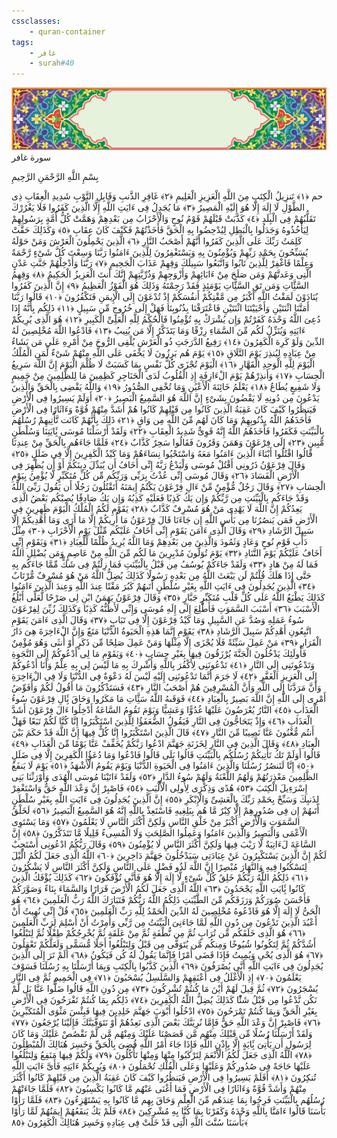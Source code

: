 ```yaml
---
cssclasses:
    - quran-container
tags:
    - غافر
    - surah#40
---
```

<div class="quran-container">
<span class="second-border"></span>
<span class="border"></span>
<div class="head-container">
<img src="https://raw.githubusercontent.com/LORDyyyyy/obsidian-the_quran_vault/main/The%20Quran%20Vault/src/webview/surah_head.png" height=100>
<div class="surah-name">
<span class="surah-name-fnt">سورة غافر</span>
</div>
</div>
<div class="quran-content">
<div class="name-of-god"> <p> بِسْمِ اللَّهِ الرَّحْمَنِ الرَّحِيمِ </p></div>
<p>
<span class="sign" id="f1">حم <span>﴿</span>١<span>﴾</span></span>
<span class="sign" id="f2">تَنزِيلُ الْكِتَبِ مِنَ اللَّهِ الْعَزِيزِ الْعَلِيمِ <span>﴿</span>٢<span>﴾</span></span>
<span class="sign" id="f3">غَافِرِ الذَّنبِ وَقَابِلِ التَّوْبِ شَدِيدِ الْعِقَابِ ذِى الطَّوْلِ لَا إِلَهَ إِلَّا هُوَ إِلَيْهِ الْمَصِيرُ <span>﴿</span>٣<span>﴾</span></span>
<span class="sign" id="f4">مَا يُجَدِلُ فِى ءَايَتِ اللَّهِ إِلَّا الَّذِينَ كَفَرُوا فَلَا يَغْرُرْكَ تَقَلُّبُهُمْ فِى الْبِلَدِ <span>﴿</span>٤<span>﴾</span></span>
<span class="sign" id="f5">كَذَّبَتْ قَبْلَهُمْ قَوْمُ نُوحٍ وَالْأَحْزَابُ مِن بَعْدِهِمْ وَهَمَّتْ كُلُّ أُمَّةٍ بِرَسُولِهِمْ لِيَأْخُذُوهُ وَجَدَلُوا بِالْبَطِلِ لِيُدْحِضُوا بِهِ الْحَقَّ فَأَخَذْتُهُمْ فَكَيْفَ كَانَ عِقَابِ <span>﴿</span>٥<span>﴾</span></span>
<span class="sign" id="f6">وَكَذَلِكَ حَقَّتْ كَلِمَتُ رَبِّكَ عَلَى الَّذِينَ كَفَرُوا أَنَّهُمْ أَصْحَبُ النَّارِ <span>﴿</span>٦<span>﴾</span></span>
<span class="sign" id="f7">الَّذِينَ يَحْمِلُونَ الْعَرْشَ وَمَنْ حَوْلَهُ يُسَبِّحُونَ بِحَمْدِ رَبِّهِمْ وَيُؤْمِنُونَ بِهِ وَيَسْتَغْفِرُونَ لِلَّذِينَ ءَامَنُوا رَبَّنَا وَسِعْتَ كُلَّ شَىْءٍ رَّحْمَةً وَعِلْمًا فَاغْفِرْ لِلَّذِينَ تَابُوا وَاتَّبَعُوا سَبِيلَكَ وَقِهِمْ عَذَابَ الْجَحِيمِ <span>﴿</span>٧<span>﴾</span></span>
<span class="sign" id="f8">رَبَّنَا وَأَدْخِلْهُمْ جَنَّتِ عَدْنٍ الَّتِى وَعَدتَّهُمْ وَمَن صَلَحَ مِنْ ءَابَائِهِمْ وَأَزْوَجِهِمْ وَذُرِّيَّتِهِمْ إِنَّكَ أَنتَ الْعَزِيزُ الْحَكِيمُ <span>﴿</span>٨<span>﴾</span></span>
<span class="sign" id="f9">وَقِهِمُ السَّئَِّاتِ وَمَن تَقِ السَّئَِّاتِ يَوْمَئِذٍ فَقَدْ رَحِمْتَهُ وَذَلِكَ هُوَ الْفَوْزُ الْعَظِيمُ <span>﴿</span>٩<span>﴾</span></span>
<span class="sign" id="f10">إِنَّ الَّذِينَ كَفَرُوا يُنَادَوْنَ لَمَقْتُ اللَّهِ أَكْبَرُ مِن مَّقْتِكُمْ أَنفُسَكُمْ إِذْ تُدْعَوْنَ إِلَى الْإِيمَنِ فَتَكْفُرُونَ <span>﴿</span>١۰<span>﴾</span></span>
<span class="sign" id="f11">قَالُوا رَبَّنَا أَمَتَّنَا اثْنَتَيْنِ وَأَحْيَيْتَنَا اثْنَتَيْنِ فَاعْتَرَفْنَا بِذُنُوبِنَا فَهَلْ إِلَى خُرُوجٍ مِّن سَبِيلٍ <span>﴿</span>١١<span>﴾</span></span>
<span class="sign" id="f12">ذَلِكُم بِأَنَّهُ إِذَا دُعِىَ اللَّهُ وَحْدَهُ كَفَرْتُمْ وَإِن يُشْرَكْ بِهِ تُؤْمِنُوا فَالْحُكْمُ لِلَّهِ الْعَلِىِّ الْكَبِيرِ <span>﴿</span>١٢<span>﴾</span></span>
<span class="sign" id="f13">هُوَ الَّذِى يُرِيكُمْ ءَايَتِهِ وَيُنَزِّلُ لَكُم مِّنَ السَّمَاءِ رِزْقًا وَمَا يَتَذَكَّرُ إِلَّا مَن يُنِيبُ <span>﴿</span>١٣<span>﴾</span></span>
<span class="sign" id="f14">فَادْعُوا اللَّهَ مُخْلِصِينَ لَهُ الدِّينَ وَلَوْ كَرِهَ الْكَفِرُونَ <span>﴿</span>١٤<span>﴾</span></span>
<span class="sign" id="f15">رَفِيعُ الدَّرَجَتِ ذُو الْعَرْشِ يُلْقِى الرُّوحَ مِنْ أَمْرِهِ عَلَى مَن يَشَاءُ مِنْ عِبَادِهِ لِيُنذِرَ يَوْمَ التَّلَاقِ <span>﴿</span>١٥<span>﴾</span></span>
<span class="sign" id="f16">يَوْمَ هُم بَرِزُونَ لَا يَخْفَى عَلَى اللَّهِ مِنْهُمْ شَىْءٌ لِّمَنِ الْمُلْكُ الْيَوْمَ لِلَّهِ الْوَحِدِ الْقَهَّارِ <span>﴿</span>١٦<span>﴾</span></span>
<span class="sign" id="f17">الْيَوْمَ تُجْزَى كُلُّ نَفْسٍ بِمَا كَسَبَتْ لَا ظُلْمَ الْيَوْمَ إِنَّ اللَّهَ سَرِيعُ الْحِسَابِ <span>﴿</span>١٧<span>﴾</span></span>
<span class="sign" id="f18">وَأَنذِرْهُمْ يَوْمَ الْءَازِفَةِ إِذِ الْقُلُوبُ لَدَى الْحَنَاجِرِ كَظِمِينَ مَا لِلظَّلِمِينَ مِنْ حَمِيمٍ وَلَا شَفِيعٍ يُطَاعُ <span>﴿</span>١٨<span>﴾</span></span>
<span class="sign" id="f19">يَعْلَمُ خَائِنَةَ الْأَعْيُنِ وَمَا تُخْفِى الصُّدُورُ <span>﴿</span>١٩<span>﴾</span></span>
<span class="sign" id="f20">وَاللَّهُ يَقْضِى بِالْحَقِّ وَالَّذِينَ يَدْعُونَ مِن دُونِهِ لَا يَقْضُونَ بِشَىْءٍ إِنَّ اللَّهَ هُوَ السَّمِيعُ الْبَصِيرُ <span>﴿</span>٢۰<span>﴾</span></span>
<span class="sign" id="f21">أَوَلَمْ يَسِيرُوا فِى الْأَرْضِ فَيَنظُرُوا كَيْفَ كَانَ عَقِبَةُ الَّذِينَ كَانُوا مِن قَبْلِهِمْ كَانُوا هُمْ أَشَدَّ مِنْهُمْ قُوَّةً وَءَاثَارًا فِى الْأَرْضِ فَأَخَذَهُمُ اللَّهُ بِذُنُوبِهِمْ وَمَا كَانَ لَهُم مِّنَ اللَّهِ مِن وَاقٍ <span>﴿</span>٢١<span>﴾</span></span>
<span class="sign" id="f22">ذَلِكَ بِأَنَّهُمْ كَانَت تَّأْتِيهِمْ رُسُلُهُم بِالْبَيِّنَتِ فَكَفَرُوا فَأَخَذَهُمُ اللَّهُ إِنَّهُ قَوِىٌّ شَدِيدُ الْعِقَابِ <span>﴿</span>٢٢<span>﴾</span></span>
<span class="sign" id="f23">وَلَقَدْ أَرْسَلْنَا مُوسَى بَِٔايَتِنَا وَسُلْطَنٍ مُّبِينٍ <span>﴿</span>٢٣<span>﴾</span></span>
<span class="sign" id="f24">إِلَى فِرْعَوْنَ وَهَمَنَ وَقَرُونَ فَقَالُوا سَحِرٌ كَذَّابٌ <span>﴿</span>٢٤<span>﴾</span></span>
<span class="sign" id="f25">فَلَمَّا جَاءَهُم بِالْحَقِّ مِنْ عِندِنَا قَالُوا اقْتُلُوا أَبْنَاءَ الَّذِينَ ءَامَنُوا مَعَهُ وَاسْتَحْيُوا نِسَاءَهُمْ وَمَا كَيْدُ الْكَفِرِينَ إِلَّا فِى ضَلَلٍ <span>﴿</span>٢٥<span>﴾</span></span>
<span class="sign" id="f26">وَقَالَ فِرْعَوْنُ ذَرُونِى أَقْتُلْ مُوسَى وَلْيَدْعُ رَبَّهُ إِنِّى أَخَافُ أَن يُبَدِّلَ دِينَكُمْ أَوْ أَن يُظْهِرَ فِى الْأَرْضِ الْفَسَادَ <span>﴿</span>٢٦<span>﴾</span></span>
<span class="sign" id="f27">وَقَالَ مُوسَى إِنِّى عُذْتُ بِرَبِّى وَرَبِّكُم مِّن كُلِّ مُتَكَبِّرٍ لَّا يُؤْمِنُ بِيَوْمِ الْحِسَابِ <span>﴿</span>٢٧<span>﴾</span></span>
<span class="sign" id="f28">وَقَالَ رَجُلٌ مُّؤْمِنٌ مِّنْ ءَالِ فِرْعَوْنَ يَكْتُمُ إِيمَنَهُ أَتَقْتُلُونَ رَجُلًا أَن يَقُولَ رَبِّىَ اللَّهُ وَقَدْ جَاءَكُم بِالْبَيِّنَتِ مِن رَّبِّكُمْ وَإِن يَكُ كَذِبًا فَعَلَيْهِ كَذِبُهُ وَإِن يَكُ صَادِقًا يُصِبْكُم بَعْضُ الَّذِى يَعِدُكُمْ إِنَّ اللَّهَ لَا يَهْدِى مَنْ هُوَ مُسْرِفٌ كَذَّابٌ <span>﴿</span>٢٨<span>﴾</span></span>
<span class="sign" id="f29">يَقَوْمِ لَكُمُ الْمُلْكُ الْيَوْمَ ظَهِرِينَ فِى الْأَرْضِ فَمَن يَنصُرُنَا مِن بَأْسِ اللَّهِ إِن جَاءَنَا قَالَ فِرْعَوْنُ مَا أُرِيكُمْ إِلَّا مَا أَرَى وَمَا أَهْدِيكُمْ إِلَّا سَبِيلَ الرَّشَادِ <span>﴿</span>٢٩<span>﴾</span></span>
<span class="sign" id="f30">وَقَالَ الَّذِى ءَامَنَ يَقَوْمِ إِنِّى أَخَافُ عَلَيْكُم مِّثْلَ يَوْمِ الْأَحْزَابِ <span>﴿</span>٣۰<span>﴾</span></span>
<span class="sign" id="f31">مِثْلَ دَأْبِ قَوْمِ نُوحٍ وَعَادٍ وَثَمُودَ وَالَّذِينَ مِن بَعْدِهِمْ وَمَا اللَّهُ يُرِيدُ ظُلْمًا لِّلْعِبَادِ <span>﴿</span>٣١<span>﴾</span></span>
<span class="sign" id="f32">وَيَقَوْمِ إِنِّى أَخَافُ عَلَيْكُمْ يَوْمَ التَّنَادِ <span>﴿</span>٣٢<span>﴾</span></span>
<span class="sign" id="f33">يَوْمَ تُوَلُّونَ مُدْبِرِينَ مَا لَكُم مِّنَ اللَّهِ مِنْ عَاصِمٍ وَمَن يُضْلِلِ اللَّهُ فَمَا لَهُ مِنْ هَادٍ <span>﴿</span>٣٣<span>﴾</span></span>
<span class="sign" id="f34">وَلَقَدْ جَاءَكُمْ يُوسُفُ مِن قَبْلُ بِالْبَيِّنَتِ فَمَا زِلْتُمْ فِى شَكٍّ مِّمَّا جَاءَكُم بِهِ حَتَّى إِذَا هَلَكَ قُلْتُمْ لَن يَبْعَثَ اللَّهُ مِن بَعْدِهِ رَسُولًا كَذَلِكَ يُضِلُّ اللَّهُ مَنْ هُوَ مُسْرِفٌ مُّرْتَابٌ <span>﴿</span>٣٤<span>﴾</span></span>
<span class="sign" id="f35">الَّذِينَ يُجَدِلُونَ فِى ءَايَتِ اللَّهِ بِغَيْرِ سُلْطَنٍ أَتَىهُمْ كَبُرَ مَقْتًا عِندَ اللَّهِ وَعِندَ الَّذِينَ ءَامَنُوا كَذَلِكَ يَطْبَعُ اللَّهُ عَلَى كُلِّ قَلْبِ مُتَكَبِّرٍ جَبَّارٍ <span>﴿</span>٣٥<span>﴾</span></span>
<span class="sign" id="f36">وَقَالَ فِرْعَوْنُ يَهَمَنُ ابْنِ لِى صَرْحًا لَّعَلِّى أَبْلُغُ الْأَسْبَبَ <span>﴿</span>٣٦<span>﴾</span></span>
<span class="sign" id="f37">أَسْبَبَ السَّمَوَتِ فَأَطَّلِعَ إِلَى إِلَهِ مُوسَى وَإِنِّى لَأَظُنُّهُ كَذِبًا وَكَذَلِكَ زُيِّنَ لِفِرْعَوْنَ سُوءُ عَمَلِهِ وَصُدَّ عَنِ السَّبِيلِ وَمَا كَيْدُ فِرْعَوْنَ إِلَّا فِى تَبَابٍ <span>﴿</span>٣٧<span>﴾</span></span>
<span class="sign" id="f38">وَقَالَ الَّذِى ءَامَنَ يَقَوْمِ اتَّبِعُونِ أَهْدِكُمْ سَبِيلَ الرَّشَادِ <span>﴿</span>٣٨<span>﴾</span></span>
<span class="sign" id="f39">يَقَوْمِ إِنَّمَا هَذِهِ الْحَيَوةُ الدُّنْيَا مَتَعٌ وَإِنَّ الْءَاخِرَةَ هِىَ دَارُ الْقَرَارِ <span>﴿</span>٣٩<span>﴾</span></span>
<span class="sign" id="f40">مَنْ عَمِلَ سَيِّئَةً فَلَا يُجْزَى إِلَّا مِثْلَهَا وَمَنْ عَمِلَ صَلِحًا مِّن ذَكَرٍ أَوْ أُنثَى وَهُوَ مُؤْمِنٌ فَأُولَئِكَ يَدْخُلُونَ الْجَنَّةَ يُرْزَقُونَ فِيهَا بِغَيْرِ حِسَابٍ <span>﴿</span>٤۰<span>﴾</span></span>
<span class="sign" id="f41">وَيَقَوْمِ مَا لِى أَدْعُوكُمْ إِلَى النَّجَوةِ وَتَدْعُونَنِى إِلَى النَّارِ <span>﴿</span>٤١<span>﴾</span></span>
<span class="sign" id="f42">تَدْعُونَنِى لِأَكْفُرَ بِاللَّهِ وَأُشْرِكَ بِهِ مَا لَيْسَ لِى بِهِ عِلْمٌ وَأَنَا أَدْعُوكُمْ إِلَى الْعَزِيزِ الْغَفَّرِ <span>﴿</span>٤٢<span>﴾</span></span>
<span class="sign" id="f43">لَا جَرَمَ أَنَّمَا تَدْعُونَنِى إِلَيْهِ لَيْسَ لَهُ دَعْوَةٌ فِى الدُّنْيَا وَلَا فِى الْءَاخِرَةِ وَأَنَّ مَرَدَّنَا إِلَى اللَّهِ وَأَنَّ الْمُسْرِفِينَ هُمْ أَصْحَبُ النَّارِ <span>﴿</span>٤٣<span>﴾</span></span>
<span class="sign" id="f44">فَسَتَذْكُرُونَ مَا أَقُولُ لَكُمْ وَأُفَوِّضُ أَمْرِى إِلَى اللَّهِ إِنَّ اللَّهَ بَصِيرٌ بِالْعِبَادِ <span>﴿</span>٤٤<span>﴾</span></span>
<span class="sign" id="f45">فَوَقَىهُ اللَّهُ سَئَِّاتِ مَا مَكَرُوا وَحَاقَ بَِٔالِ فِرْعَوْنَ سُوءُ الْعَذَابِ <span>﴿</span>٤٥<span>﴾</span></span>
<span class="sign" id="f46">النَّارُ يُعْرَضُونَ عَلَيْهَا غُدُوًّا وَعَشِيًّا وَيَوْمَ تَقُومُ السَّاعَةُ أَدْخِلُوا ءَالَ فِرْعَوْنَ أَشَدَّ الْعَذَابِ <span>﴿</span>٤٦<span>﴾</span></span>
<span class="sign" id="f47">وَإِذْ يَتَحَاجُّونَ فِى النَّارِ فَيَقُولُ الضُّعَفَؤُا لِلَّذِينَ اسْتَكْبَرُوا إِنَّا كُنَّا لَكُمْ تَبَعًا فَهَلْ أَنتُم مُّغْنُونَ عَنَّا نَصِيبًا مِّنَ النَّارِ <span>﴿</span>٤٧<span>﴾</span></span>
<span class="sign" id="f48">قَالَ الَّذِينَ اسْتَكْبَرُوا إِنَّا كُلٌّ فِيهَا إِنَّ اللَّهَ قَدْ حَكَمَ بَيْنَ الْعِبَادِ <span>﴿</span>٤٨<span>﴾</span></span>
<span class="sign" id="f49">وَقَالَ الَّذِينَ فِى النَّارِ لِخَزَنَةِ جَهَنَّمَ ادْعُوا رَبَّكُمْ يُخَفِّفْ عَنَّا يَوْمًا مِّنَ الْعَذَابِ <span>﴿</span>٤٩<span>﴾</span></span>
<span class="sign" id="f50">قَالُوا أَوَلَمْ تَكُ تَأْتِيكُمْ رُسُلُكُم بِالْبَيِّنَتِ قَالُوا بَلَى قَالُوا فَادْعُوا وَمَا دُعَؤُا الْكَفِرِينَ إِلَّا فِى ضَلَلٍ <span>﴿</span>٥۰<span>﴾</span></span>
<span class="sign" id="f51">إِنَّا لَنَنصُرُ رُسُلَنَا وَالَّذِينَ ءَامَنُوا فِى الْحَيَوةِ الدُّنْيَا وَيَوْمَ يَقُومُ الْأَشْهَدُ <span>﴿</span>٥١<span>﴾</span></span>
<span class="sign" id="f52">يَوْمَ لَا يَنفَعُ الظَّلِمِينَ مَعْذِرَتُهُمْ وَلَهُمُ اللَّعْنَةُ وَلَهُمْ سُوءُ الدَّارِ <span>﴿</span>٥٢<span>﴾</span></span>
<span class="sign" id="f53">وَلَقَدْ ءَاتَيْنَا مُوسَى الْهُدَى وَأَوْرَثْنَا بَنِى إِسْرَءِيلَ الْكِتَبَ <span>﴿</span>٥٣<span>﴾</span></span>
<span class="sign" id="f54">هُدًى وَذِكْرَى لِأُولِى الْأَلْبَبِ <span>﴿</span>٥٤<span>﴾</span></span>
<span class="sign" id="f55">فَاصْبِرْ إِنَّ وَعْدَ اللَّهِ حَقٌّ وَاسْتَغْفِرْ لِذَنبِكَ وَسَبِّحْ بِحَمْدِ رَبِّكَ بِالْعَشِىِّ وَالْإِبْكَرِ <span>﴿</span>٥٥<span>﴾</span></span>
<span class="sign" id="f56">إِنَّ الَّذِينَ يُجَدِلُونَ فِى ءَايَتِ اللَّهِ بِغَيْرِ سُلْطَنٍ أَتَىهُمْ إِن فِى صُدُورِهِمْ إِلَّا كِبْرٌ مَّا هُم بِبَلِغِيهِ فَاسْتَعِذْ بِاللَّهِ إِنَّهُ هُوَ السَّمِيعُ الْبَصِيرُ <span>﴿</span>٥٦<span>﴾</span></span>
<span class="sign" id="f57">لَخَلْقُ السَّمَوَتِ وَالْأَرْضِ أَكْبَرُ مِنْ خَلْقِ النَّاسِ وَلَكِنَّ أَكْثَرَ النَّاسِ لَا يَعْلَمُونَ <span>﴿</span>٥٧<span>﴾</span></span>
<span class="sign" id="f58">وَمَا يَسْتَوِى الْأَعْمَى وَالْبَصِيرُ وَالَّذِينَ ءَامَنُوا وَعَمِلُوا الصَّلِحَتِ وَلَا الْمُسِىءُ قَلِيلًا مَّا تَتَذَكَّرُونَ <span>﴿</span>٥٨<span>﴾</span></span>
<span class="sign" id="f59">إِنَّ السَّاعَةَ لَءَاتِيَةٌ لَّا رَيْبَ فِيهَا وَلَكِنَّ أَكْثَرَ النَّاسِ لَا يُؤْمِنُونَ <span>﴿</span>٥٩<span>﴾</span></span>
<span class="sign" id="f60">وَقَالَ رَبُّكُمُ ادْعُونِى أَسْتَجِبْ لَكُمْ إِنَّ الَّذِينَ يَسْتَكْبِرُونَ عَنْ عِبَادَتِى سَيَدْخُلُونَ جَهَنَّمَ دَاخِرِينَ <span>﴿</span>٦۰<span>﴾</span></span>
<span class="sign" id="f61">اللَّهُ الَّذِى جَعَلَ لَكُمُ الَّيْلَ لِتَسْكُنُوا فِيهِ وَالنَّهَارَ مُبْصِرًا إِنَّ اللَّهَ لَذُو فَضْلٍ عَلَى النَّاسِ وَلَكِنَّ أَكْثَرَ النَّاسِ لَا يَشْكُرُونَ <span>﴿</span>٦١<span>﴾</span></span>
<span class="sign" id="f62">ذَلِكُمُ اللَّهُ رَبُّكُمْ خَلِقُ كُلِّ شَىْءٍ لَّا إِلَهَ إِلَّا هُوَ فَأَنَّى تُؤْفَكُونَ <span>﴿</span>٦٢<span>﴾</span></span>
<span class="sign" id="f63">كَذَلِكَ يُؤْفَكُ الَّذِينَ كَانُوا بَِٔايَتِ اللَّهِ يَجْحَدُونَ <span>﴿</span>٦٣<span>﴾</span></span>
<span class="sign" id="f64">اللَّهُ الَّذِى جَعَلَ لَكُمُ الْأَرْضَ قَرَارًا وَالسَّمَاءَ بِنَاءً وَصَوَّرَكُمْ فَأَحْسَنَ صُوَرَكُمْ وَرَزَقَكُم مِّنَ الطَّيِّبَتِ ذَلِكُمُ اللَّهُ رَبُّكُمْ فَتَبَارَكَ اللَّهُ رَبُّ الْعَلَمِينَ <span>﴿</span>٦٤<span>﴾</span></span>
<span class="sign" id="f65">هُوَ الْحَىُّ لَا إِلَهَ إِلَّا هُوَ فَادْعُوهُ مُخْلِصِينَ لَهُ الدِّينَ الْحَمْدُ لِلَّهِ رَبِّ الْعَلَمِينَ <span>﴿</span>٦٥<span>﴾</span></span>
<span class="sign" id="f66">قُلْ إِنِّى نُهِيتُ أَنْ أَعْبُدَ الَّذِينَ تَدْعُونَ مِن دُونِ اللَّهِ لَمَّا جَاءَنِىَ الْبَيِّنَتُ مِن رَّبِّى وَأُمِرْتُ أَنْ أُسْلِمَ لِرَبِّ الْعَلَمِينَ <span>﴿</span>٦٦<span>﴾</span></span>
<span class="sign" id="f67">هُوَ الَّذِى خَلَقَكُم مِّن تُرَابٍ ثُمَّ مِن نُّطْفَةٍ ثُمَّ مِنْ عَلَقَةٍ ثُمَّ يُخْرِجُكُمْ طِفْلًا ثُمَّ لِتَبْلُغُوا أَشُدَّكُمْ ثُمَّ لِتَكُونُوا شُيُوخًا وَمِنكُم مَّن يُتَوَفَّى مِن قَبْلُ وَلِتَبْلُغُوا أَجَلًا مُّسَمًّى وَلَعَلَّكُمْ تَعْقِلُونَ <span>﴿</span>٦٧<span>﴾</span></span>
<span class="sign" id="f68">هُوَ الَّذِى يُحْىِ وَيُمِيتُ فَإِذَا قَضَى أَمْرًا فَإِنَّمَا يَقُولُ لَهُ كُن فَيَكُونُ <span>﴿</span>٦٨<span>﴾</span></span>
<span class="sign" id="f69">أَلَمْ تَرَ إِلَى الَّذِينَ يُجَدِلُونَ فِى ءَايَتِ اللَّهِ أَنَّى يُصْرَفُونَ <span>﴿</span>٦٩<span>﴾</span></span>
<span class="sign" id="f70">الَّذِينَ كَذَّبُوا بِالْكِتَبِ وَبِمَا أَرْسَلْنَا بِهِ رُسُلَنَا فَسَوْفَ يَعْلَمُونَ <span>﴿</span>٧۰<span>﴾</span></span>
<span class="sign" id="f71">إِذِ الْأَغْلَلُ فِى أَعْنَقِهِمْ وَالسَّلَسِلُ يُسْحَبُونَ <span>﴿</span>٧١<span>﴾</span></span>
<span class="sign" id="f72">فِى الْحَمِيمِ ثُمَّ فِى النَّارِ يُسْجَرُونَ <span>﴿</span>٧٢<span>﴾</span></span>
<span class="sign" id="f73">ثُمَّ قِيلَ لَهُمْ أَيْنَ مَا كُنتُمْ تُشْرِكُونَ <span>﴿</span>٧٣<span>﴾</span></span>
<span class="sign" id="f74">مِن دُونِ اللَّهِ قَالُوا ضَلُّوا عَنَّا بَل لَّمْ نَكُن نَّدْعُوا مِن قَبْلُ شَئًْا كَذَلِكَ يُضِلُّ اللَّهُ الْكَفِرِينَ <span>﴿</span>٧٤<span>﴾</span></span>
<span class="sign" id="f75">ذَلِكُم بِمَا كُنتُمْ تَفْرَحُونَ فِى الْأَرْضِ بِغَيْرِ الْحَقِّ وَبِمَا كُنتُمْ تَمْرَحُونَ <span>﴿</span>٧٥<span>﴾</span></span>
<span class="sign" id="f76">ادْخُلُوا أَبْوَبَ جَهَنَّمَ خَلِدِينَ فِيهَا فَبِئْسَ مَثْوَى الْمُتَكَبِّرِينَ <span>﴿</span>٧٦<span>﴾</span></span>
<span class="sign" id="f77">فَاصْبِرْ إِنَّ وَعْدَ اللَّهِ حَقٌّ فَإِمَّا نُرِيَنَّكَ بَعْضَ الَّذِى نَعِدُهُمْ أَوْ نَتَوَفَّيَنَّكَ فَإِلَيْنَا يُرْجَعُونَ <span>﴿</span>٧٧<span>﴾</span></span>
<span class="sign" id="f78">وَلَقَدْ أَرْسَلْنَا رُسُلًا مِّن قَبْلِكَ مِنْهُم مَّن قَصَصْنَا عَلَيْكَ وَمِنْهُم مَّن لَّمْ نَقْصُصْ عَلَيْكَ وَمَا كَانَ لِرَسُولٍ أَن يَأْتِىَ بَِٔايَةٍ إِلَّا بِإِذْنِ اللَّهِ فَإِذَا جَاءَ أَمْرُ اللَّهِ قُضِىَ بِالْحَقِّ وَخَسِرَ هُنَالِكَ الْمُبْطِلُونَ <span>﴿</span>٧٨<span>﴾</span></span>
<span class="sign" id="f79">اللَّهُ الَّذِى جَعَلَ لَكُمُ الْأَنْعَمَ لِتَرْكَبُوا مِنْهَا وَمِنْهَا تَأْكُلُونَ <span>﴿</span>٧٩<span>﴾</span></span>
<span class="sign" id="f80">وَلَكُمْ فِيهَا مَنَفِعُ وَلِتَبْلُغُوا عَلَيْهَا حَاجَةً فِى صُدُورِكُمْ وَعَلَيْهَا وَعَلَى الْفُلْكِ تُحْمَلُونَ <span>﴿</span>٨۰<span>﴾</span></span>
<span class="sign" id="f81">وَيُرِيكُمْ ءَايَتِهِ فَأَىَّ ءَايَتِ اللَّهِ تُنكِرُونَ <span>﴿</span>٨١<span>﴾</span></span>
<span class="sign" id="f82">أَفَلَمْ يَسِيرُوا فِى الْأَرْضِ فَيَنظُرُوا كَيْفَ كَانَ عَقِبَةُ الَّذِينَ مِن قَبْلِهِمْ كَانُوا أَكْثَرَ مِنْهُمْ وَأَشَدَّ قُوَّةً وَءَاثَارًا فِى الْأَرْضِ فَمَا أَغْنَى عَنْهُم مَّا كَانُوا يَكْسِبُونَ <span>﴿</span>٨٢<span>﴾</span></span>
<span class="sign" id="f83">فَلَمَّا جَاءَتْهُمْ رُسُلُهُم بِالْبَيِّنَتِ فَرِحُوا بِمَا عِندَهُم مِّنَ الْعِلْمِ وَحَاقَ بِهِم مَّا كَانُوا بِهِ يَسْتَهْزِءُونَ <span>﴿</span>٨٣<span>﴾</span></span>
<span class="sign" id="f84">فَلَمَّا رَأَوْا بَأْسَنَا قَالُوا ءَامَنَّا بِاللَّهِ وَحْدَهُ وَكَفَرْنَا بِمَا كُنَّا بِهِ مُشْرِكِينَ <span>﴿</span>٨٤<span>﴾</span></span>
<span class="sign" id="f85">فَلَمْ يَكُ يَنفَعُهُمْ إِيمَنُهُمْ لَمَّا رَأَوْا بَأْسَنَا سُنَّتَ اللَّهِ الَّتِى قَدْ خَلَتْ فِى عِبَادِهِ وَخَسِرَ هُنَالِكَ الْكَفِرُونَ <span>﴿</span>٨٥<span>﴾</span></span>

</p>
</div>
<span class="border" style="margin-top:25px;"></span>
<span class="second-border-bottom"></span>
</div>
